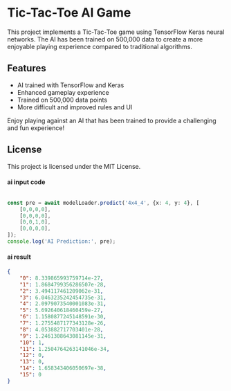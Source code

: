 # Tic-Tac-Toe AI Game

This project implements a Tic-Tac-Toe game using TensorFlow Keras neural networks. The AI has been trained on 500,000 data to create a more enjoyable playing experience compared to traditional algorithms.

## Features
- AI trained with TensorFlow and Keras
- Enhanced gameplay experience
- Trained on 500,000 data points
- More difficult and improved rules and UI


Enjoy playing against an AI that has been trained to provide a challenging and fun experience!

## License
This project is licensed under the MIT License.


#### ai input code
```typescript

const pre = await modelLoader.predict('4x4_4', {x: 4, y: 4}, [
    [0,0,0,0],
    [0,0,0,0],
    [0,0,1,0],
    [0,0,0,0],
]);
console.log('AI Prediction:', pre);

```

#### ai result
```json
{
    "0": 8.339865993759714e-27,
    "1": 1.8684799356286507e-28,
    "2": 3.494117461209062e-31,
    "3": 6.0463235242454735e-31,
    "4": 2.0979073540001083e-31,
    "5": 5.692640618460459e-27,
    "6": 1.1580877245148591e-30,
    "7": 1.2755487177343128e-26,
    "8": 4.053882717703401e-28,
    "9": 1.2461308643081145e-31,
    "10": 1,
    "11": 1.2504764263141046e-34,
    "12": 0,
    "13": 0,
    "14": 1.658343406050697e-38,
    "15": 0
}
```